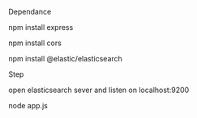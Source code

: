 Dependance

npm install express

npm install cors


npm install @elastic/elasticsearch


Step

open elasticsearch sever and listen on localhost:9200

node app.js
